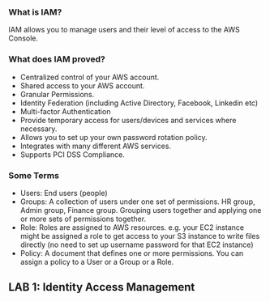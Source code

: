 ### What is IAM? ###
IAM allows you to manage users and their level of access to the AWS Console.

### What does IAM proved? ###
- Centralized control of your AWS account.
- Shared access to your AWS account.
- Granular Permissions.
- Identity Federation (including Active Directory, Facebook, Linkedin etc)
- Multi-factor Authentication
- Provide temporary access for users/devices and services where necessary.
- Allows you to set up your own password rotation policy.
- Integrates with many different AWS services.
- Supports PCI DSS Compliance.

### Some Terms ###
- Users: End users (people)
- Groups: A collection of users under one set of permissions. HR group, Admin group, Finance group. Grouping users together and applying one or more sets of permissions together.
- Role: Roles are assigned to AWS resources. e.g. your EC2 instance might be assigned a role to get access to your S3 instance to write files directly (no need to set up username password for that EC2 instance)
- Policy: A document that defines one or more permissions. You can assign a policy to a User or a Group or a Role.

## LAB 1: Identity Access Management ##

